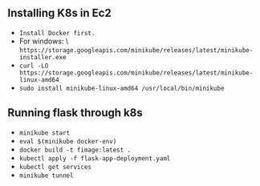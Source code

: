 **Installing K8s in Ec2**
-
- `Install Docker first.`
- For windows: \ `https://storage.googleapis.com/minikube/releases/latest/minikube-installer.exe`
- `curl -LO https://storage.googleapis.com/minikube/releases/latest/minikube-linux-amd64`
- `sudo install minikube-linux-amd64 /usr/local/bin/minikube`


**Running flask through k8s**
-
- `minikube start`
- `eval $(minikube docker-env)`
- `docker build -t fimage:latest .`
- `kubectl apply -f flask-app-deployment.yaml`
- `kubectl get services`
- `minikube tunnel` 
 
